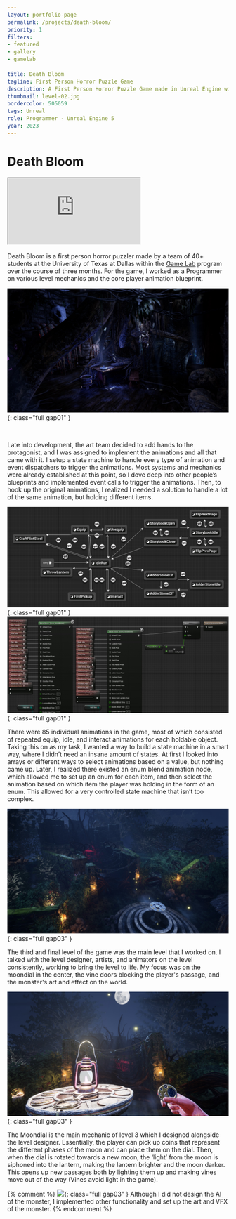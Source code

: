 ```yaml
---
layout: portfolio-page
permalink: /projects/death-bloom/
priority: 1
filters:
- featured
- gallery
- gamelab

title: Death Bloom
tagline: First Person Horror Puzzle Game
description: A First Person Horror Puzzle Game made in Unreal Engine with a team of 40+ students at UTD.
thumbnail: level-02.jpg
bordercolor: 505059
tags: Unreal
role: Programmer - Unreal Engine 5
year: 2023
---
```


# Death Bloom

<iframe class="full aspect16-9" src="https://www.youtube.com/embed/2myu7wgIIP8?autoplay=1&mute=1&loop=1&list=PLRNKKzTiLuHTvUxQyooEYBcjeP0ZtC-N6" allowfullscreen></iframe>

Death Bloom is a first person horror puzzler made by a team of 40+ students at the University of Texas at Dallas within the [Game Lab]({{site.url}}/game-lab/) program over the course of three months. For the game, I worked as a Programmer on various level mechanics and the core player animation blueprint.

![](level-02.jpg){: class="full gap01" }

<br>

<!-- ADD PHOTO OF HANDS WITH BUCKET OR SOMETHING -->

Late into development, the art team decided to add hands to the protagonist, and I was assigned to implement the animations and all that came with it. I setup a state machine to handle every type of animation and event dispatchers to trigger the animations. Most systems and mechanics were already established at this point, so I dove deep into other people’s blueprints and implemented event calls to trigger the animations. Then, to hook up the original animations, I realized I needed a solution to handle a lot of the same animation, but holding different items.

![](hands-state-machine.jpg){: class="full gap01" }
![](hands-enum-blend.jpg){: class="full gap01" }

There were 85 individual animations in the game, most of which consisted of repeated equip, idle, and interact animations for each holdable object. Taking this on as my task, I wanted a way to build a state machine in a smart way, where I didn’t need an insane amount of states. At first I looked into arrays or different ways to select animations based on a value, but nothing came up. Later, I realized there existed an enum blend animation node, which allowed me to set up an enum for each item, and then select the animation based on which item the player was holding in the form of an enum. This allowed for a very controlled state machine that isn’t too complex.

![](level-03.jpg){: class="full gap03" }

The third and final level of the game was the main level that I worked on. I talked with the level designer, artists, and animators on the level consistently, working to bring the level to life. My focus was on the moondial in the center, the vine doors blocking the player's passage, and the monster's art and effect on the world.

<!-- ADD PHOTO OF BLUEPRINT FOR MOONDIAL -->

![](moondial.jpg){: class="full gap03" }

The Moondial is the main mechanic of level 3 which I designed alongside the level designer. Essentially, the player can pick up coins that represent the different phases of the moon and can place them on the dial. Then, when the dial is rotated towards a new moon, the ‘light’ from the moon is siphoned into the lantern, making the lantern brighter and the moon darker. This opens up new passages both by lighting them up and making vines move out of the way (Vines avoid light in the game).

{% comment %}
![](arveado.jpg){: class="full gap03" }
Although I did not design the AI of the monster, I implemented other functionality and set up the art and VFX of the monster.
{% endcomment %} 